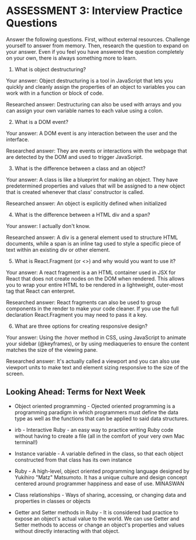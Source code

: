 # ASSESSMENT 3: Interview Practice Questions

Answer the following questions. First, without external resources. Challenge yourself to answer from memory. Then, research the question to expand on your answer. Even if you feel you have answered the question completely on your own, there is always something more to learn.

1. What is object destructuring?

  Your answer: Object destructuring is a tool in JavaScript that lets you quickly and cleanly assign the properties of an object to variables you can work with in a function or block of code. 

  Researched answer: Destructuring can also be used with arrays and you can assign your own variable names to each value using a colon. 



2. What is a DOM event?

  Your answer: A DOM event is any interaction between the user and the interface. 

  Researched answer: They are events or interactions with the webpage that are detected by the DOM and used to trigger JavaScript. 



3. What is the difference between a class and an object?

  Your answer: A class is like a blueprint for making an object. They have predetermined properties and values that will be assigned to a new object that is created whenever that class' constructor is called. 

  Researched answer: An object is explicitly defined when initialized



4. What is the difference between a HTML div and a span?

  Your answer: I actually don't know. 

  Researched answer: A div is a general element used to structure HTML documents, while a span is an inline tag used to style a specific piece of text within an existing div or other element. 



5. What is React.Fragment (or <>) and why would you want to use it?

  Your answer: A react fragment is a an HTML container used in JSX for React that does not create nodes on the DOM when rendered. This allows you to wrap your entire HTML to be rendered in a lightweight, outer-most tag that React can enterpret. 

  Researched answer: React fragments can also be used to group components in the render to make your code cleaner. If you use the full declaration React.Fragment you may need to pass it a key. 



6. What are three options for creating responsive design?

  Your answer: Using the :hover method in CSS, using JavaScript to animate your sidebar (@keyframes), or by using mediaqueries to ensure the content matches the size of the viewing pane. 

  Researched answer: It's actually called a viewport and you can also use viewport units to make text and element sizing responsive to the size of the screen. 



## Looking Ahead: Terms for Next Week
- Object oriented programming - Ojected oriented programming is a programming paradigm in which programmers must define the data type as well as the functions that can be applied to said data structures. 
- irb - Interactive Ruby - an easy way to practice writing Ruby code without having to create a file (all in the comfort of your very own Mac terminal!)
- Instance variable - A variable defined in the class, so that each object constructed from that class has its own instance
- Ruby - A high-level, object oriented programming language designed by Yukihiro "Matz" Matsumoto. It has a unique culture and design concept centered around programmer happiness and ease of use. MINASWAN

- Class relationships - Ways of sharing, accessing, or changing data and properties in classes or objects

- Getter and Setter methods in Ruby - It is considered bad practice to expose an object's actual value to the world. We can use Getter and Setter methods to access or change an object's properties and values without directly interacting with that object. 
